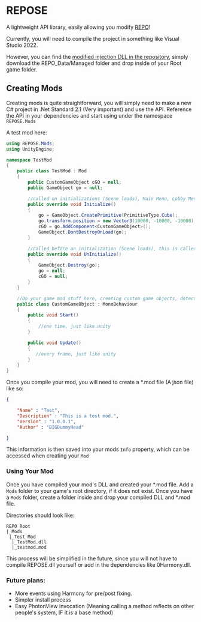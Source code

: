 # REPOSE

A lightweight API library, easily allowing you modify [REPO](https://store.steampowered.com/app/3241660/REPO/)!

Currently, you will need to compile the project in something like Visual Studio 2022. 

However, you can find the [modified injection DLL in the repository](https://github.com/BIGDummyHead/REPOSE/tree/master/REPOSE), simply download the REPO_Data/Managed folder and drop inside of your Root game folder. 

## Creating Mods

Creating mods is quite straightforward, you will simply need to make a new C# project in .Net Standard 2.1 (Very important) and use the API. Reference the API in your dependencies and start using under the namespace ``REPOSE.Mods``

A test mod here:


```cs
using REPOSE.Mods;
using UnityEngine;

namespace TestMod
{
    public class TestMod : Mod
    {
        public CustomGameObject cGO = null;
        public GameObject go = null;

        //called on initializations (Scene loads), Main Menu, Lobby Menu, Runs, etc...
        public override void Initialize()
        {
            go = GameObject.CreatePrimitive(PrimitiveType.Cube);
            go.transform.position = new Vector3(10000, -10000, -10000);
            cGO = go.AddComponent<CustomGameObject>();    
            GameObject.DontDestroyOnLoad(go);
        }

        //called before an initialization (Scene loads), this is called n - 1 where n is the times that the mod has been initialized.
        public override void UnInitialize()
        {
            GameObject.Destroy(go);
            go = null;
            cGO = null;
        }
    }

    //Do your game mod stuff here, creating custom game objects, detecting inputs, etc...
    public class CustomGameObject : MonoBehaviour
    {
        public void Start()
        {
            //one time, just like unity
        }

        public void Update()
        {
           //every frame, just like unity
        }
    }
}


```

Once you compile your mod, you will need to create a *.mod file (A json file) like so:

```json
{

	"Name" : "Test",
	"Description" : "This is a test mod.",
	"Version" : "1.0.0.1",
	"Author" : "BIGDummyHead"

}
```

This information is then saved into your mods ``Info`` property, which can be accessed when creating your ``Mod``

### Using Your Mod

Once you have compiled your mod's DLL and created your *.mod file. Add a ``Mods`` folder to your game's root directory, if it does not exist. Once you have a ``Mods`` folder, create a folder inside and drop your compiled DLL and *.mod file.

Directories should look like:
```
REPO Root
|_Mods
 |_Test Mod
  |_TestMod.dll
  |_testmod.mod
```
This process will be simplified in the future, since you will not have to compile REPOSE.dll yourself or add in the dependencies like 0Harmony.dll.

### Future plans:
<ul>
  <li>More events using Harmony for pre/post fixing.</li>
  <li>Simpler install process</li>
  <li>Easy PhotonView invocation (Meaning calling a method reflects on other people's system, IF it is a base method)</li>
</ul>
